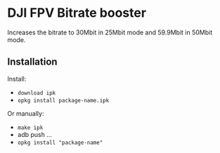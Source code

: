 # DJI FPV Bitrate booster

Increases the bitrate to 30Mbit in 25Mbit mode and 59.9Mbit in 50Mbit mode.


## Installation

Install:
- `download ipk`
- `opkg install package-name.ipk`


Or manually:
- `make ipk`
- adb push ...
- `opkg install "package-name"`

